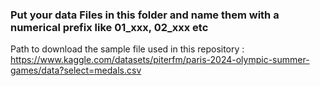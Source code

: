 ### Put your data Files in this folder and name them with a numerical prefix like 01_xxx, 02_xxx etc
Path to download the sample file used in this repository : https://www.kaggle.com/datasets/piterfm/paris-2024-olympic-summer-games/data?select=medals.csv
